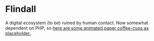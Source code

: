 # Flindall

A digital ecosystem (to be) ruined by human contact. 
Now somewhat dependent on PHP, so [here are some animated paper coffee-cups as placeholder.](http://lwaxman.github.io/illustration/coffee.html)
